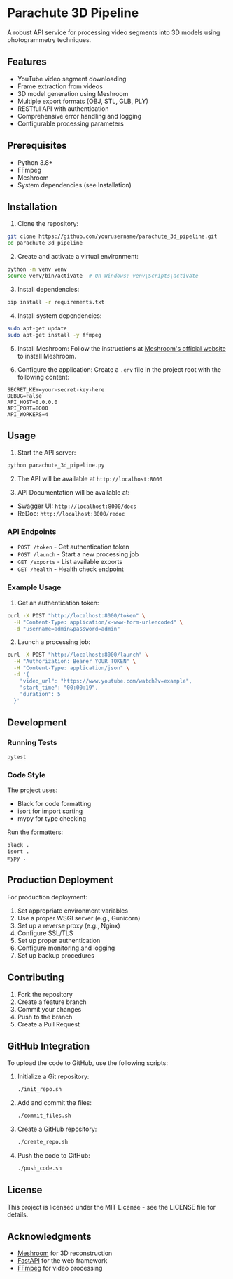# Parachute 3D Pipeline

A robust API service for processing video segments into 3D models using photogrammetry techniques.

## Features

- YouTube video segment downloading
- Frame extraction from videos
- 3D model generation using Meshroom
- Multiple export formats (OBJ, STL, GLB, PLY)
- RESTful API with authentication
- Comprehensive error handling and logging
- Configurable processing parameters

## Prerequisites

- Python 3.8+
- FFmpeg
- Meshroom
- System dependencies (see Installation)

## Installation

1. Clone the repository:
```bash
git clone https://github.com/yourusername/parachute_3d_pipeline.git
cd parachute_3d_pipeline
```

2. Create and activate a virtual environment:
```bash
python -m venv venv
source venv/bin/activate  # On Windows: venv\Scripts\activate
```

3. Install dependencies:
```bash
pip install -r requirements.txt
```

4. Install system dependencies:
```bash
sudo apt-get update
sudo apt-get install -y ffmpeg
```

5. Install Meshroom:
Follow the instructions at [Meshroom's official website](https://github.com/alicevision/meshroom) to install Meshroom.

6. Configure the application:
Create a `.env` file in the project root with the following content:
```env
SECRET_KEY=your-secret-key-here
DEBUG=False
API_HOST=0.0.0.0
API_PORT=8000
API_WORKERS=4
```

## Usage

1. Start the API server:
```bash
python parachute_3d_pipeline.py
```

2. The API will be available at `http://localhost:8000`

3. API Documentation will be available at:
- Swagger UI: `http://localhost:8000/docs`
- ReDoc: `http://localhost:8000/redoc`

### API Endpoints

- `POST /token` - Get authentication token
- `POST /launch` - Start a new processing job
- `GET /exports` - List available exports
- `GET /health` - Health check endpoint

### Example Usage

1. Get an authentication token:
```bash
curl -X POST "http://localhost:8000/token" \
  -H "Content-Type: application/x-www-form-urlencoded" \
  -d "username=admin&password=admin"
```

2. Launch a processing job:
```bash
curl -X POST "http://localhost:8000/launch" \
  -H "Authorization: Bearer YOUR_TOKEN" \
  -H "Content-Type: application/json" \
  -d '{
    "video_url": "https://www.youtube.com/watch?v=example",
    "start_time": "00:00:19",
    "duration": 5
  }'
```

## Development

### Running Tests

```bash
pytest
```

### Code Style

The project uses:
- Black for code formatting
- isort for import sorting
- mypy for type checking

Run the formatters:
```bash
black .
isort .
mypy .
```

## Production Deployment

For production deployment:

1. Set appropriate environment variables
2. Use a proper WSGI server (e.g., Gunicorn)
3. Set up a reverse proxy (e.g., Nginx)
4. Configure SSL/TLS
5. Set up proper authentication
6. Configure monitoring and logging
7. Set up backup procedures

## Contributing

1. Fork the repository
2. Create a feature branch
3. Commit your changes
4. Push to the branch
5. Create a Pull Request

## GitHub Integration

To upload the code to GitHub, use the following scripts:

1.  Initialize a Git repository:
    ```bash
    ./init_repo.sh
    ```
2.  Add and commit the files:
    ```bash
    ./commit_files.sh
    ```
3.  Create a GitHub repository:
    ```bash
    ./create_repo.sh
    ```
4.  Push the code to GitHub:
    ```bash
    ./push_code.sh
    ```

## License

This project is licensed under the MIT License - see the LICENSE file for details.

## Acknowledgments

- [Meshroom](https://github.com/alicevision/meshroom) for 3D reconstruction
- [FastAPI](https://fastapi.tiangolo.com/) for the web framework
- [FFmpeg](https://ffmpeg.org/) for video processing
